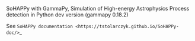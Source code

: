 SoHAPPy with GammaPy,
Simulation of High-energy Astrophysics Process detection in Python
dev version (gammapy 0.18.2)

See `SoHAPPy documentation <https://tstolarczyk.github.io/SoHAPPy-doc/>`_ 

